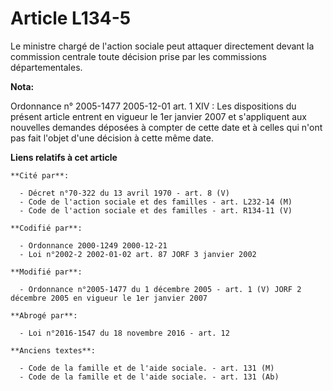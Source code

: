 # Article L134-5

Le ministre chargé de l'action sociale peut attaquer directement devant la commission centrale toute décision prise par les
commissions départementales.

**Nota:**

Ordonnance n° 2005-1477 2005-12-01 art. 1 XIV : Les dispositions du présent article entrent en vigueur le 1er janvier 2007 et
s'appliquent aux nouvelles demandes déposées à compter de cette date et à celles qui n'ont pas fait l'objet d'une décision à
cette même date.

**Liens relatifs à cet article**

	**Cité par**:

	  - Décret n°70-322 du 13 avril 1970 - art. 8 (V)
	  - Code de l'action sociale et des familles - art. L232-14 (M)
	  - Code de l'action sociale et des familles - art. R134-11 (V)

	**Codifié par**:

	  - Ordonnance 2000-1249 2000-12-21
	  - Loi n°2002-2 2002-01-02 art. 87 JORF 3 janvier 2002

	**Modifié par**:

	  - Ordonnance n°2005-1477 du 1 décembre 2005 - art. 1 (V) JORF 2 décembre 2005 en vigueur le 1er janvier 2007

	**Abrogé par**:

	  - Loi n°2016-1547 du 18 novembre 2016 - art. 12

	**Anciens textes**:

	  - Code de la famille et de l'aide sociale. - art. 131 (M)
	  - Code de la famille et de l'aide sociale. - art. 131 (Ab)

